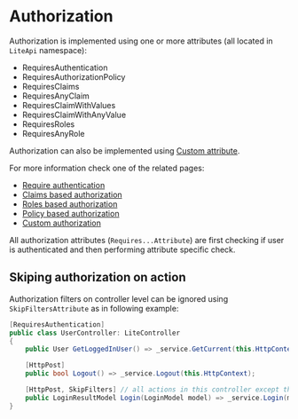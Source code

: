 ﻿---
Author: stanac
CreatedDate: 2017-04-15
Title: Authorization
RenderTitle: false
IsHtml: false
Id: authorization
ParentPageId: security
---

# Authorization

Authorization is implemented using one or more attributes (all located in `LiteApi` namespace):
- RequiresAuthentication
- RequiresAuthorizationPolicy
- RequiresClaims
- RequiresAnyClaim
- RequiresClaimWithValues
- RequiresClaimWithAnyValue
- RequiresRoles
- RequiresAnyRole

Authorization can also be implemented using [Custom attribute](/docs/custom-authorization).

For more information check one of the related pages:
- [Require authentication](/docs/require-authentication)
- [Claims based authorization](/docs/claims-authorization)
- [Roles based authorization](/docs/roles-authorization)
- [Policy based authorization](/docs/policy-authorization)
- [Custom authorization](/docs/custom-authorization)

All authorization attributes (`Requires...Attribute`) are first checking
if user is authenticated and then performing attribute specific check.

## Skiping authorization on action

Authorization filters on controller level can be ignored using `SkipFiltersAttribute`
as in following example:

```csharp
[RequiresAuthentication]
public class UserController: LiteController
{
    public User GetLoggedInUser() => _service.GetCurrent(this.HttpContext);

    [HttpPost]
    public bool Logout() => _service.Logout(this.HttpContext);

    [HttpPost, SkipFilters] // all actions in this controller except this one require authentication
    public LoginResultModel Login(LoginModel model) => _service.Login(model, this.HttpContext);
}
```